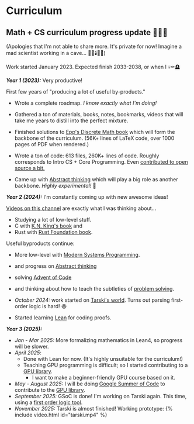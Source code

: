 # Curriculum

## Math + CS curriculum progress update 🚀🚀🚀

(Apologies that I'm not able to share more. It's private for now! Imagine a mad scientist working in a cave... 👨‍🔬🕯️🦇🌑)

Work started January 2023. Expected finish 2033-2038, or when I 💀⚰️🪦

***Year 1 (2023):*** Very productive!

First few years of "producing a lot of useful by-products."

- Wrote a complete roadmap. *I know exactly what I'm doing!*

- Gathered a ton of materials, books, notes, bookmarks, videos that will take me years to distill into the perfect mixture.

- Finished solutions to [Epp's Discrete Math book](https://github.com/spamegg1/Epp-Discrete-Math-5th-solutions/) which will form the backbone of the curriculum. (56K+ lines of LaTeX code, over 1000 pages of PDF when rendered.)

- Wrote a ton of code: 613 files, 260K+ lines of code. Roughly corresponds to Intro CS + Core Programming. Even [contributed to open source a bit.](https://github.com/scala-native/scala-native/pull/3396)

- Came up with [Abstract thinking](https://github.com/spamegg1/abstract-thinking) which will play a big role as another backbone. *Highly experimental!* 🧪

***Year 2 (2024):*** I'm constantly coming up with new awesome ideas!

[Videos on this channel](https://www.youtube.com/@benjaminkeep/videos)
are exactly what I was thinking about...

- Studying a lot of low-level stuff.
- C with [K.N. King's book](http://knking.com/books/c2/index.html) and
- Rust with [Rust Foundation book](https://doc.rust-lang.org/stable/book/).

Useful byproducts continue:

- More low-level with [Modern Systems Programming](https://github.com/spamegg1/modern-systems-scala-native).
- and progress on [Abstract thinking](https://github.com/spamegg1/abstract-thinking)
- solving [Advent of Code](https://adventofcode.com/)
- and thinking about how to teach the subtleties of
  [problem solving](https://www.youtube.com/watch?v=6DxTQiJuAoc).

- *October 2024:* work started on [Tarski's world](https://github.com/spamegg1/tarski/). Turns out parsing first-order logic is hard! 😆
- Started learning [Lean](https://lean-lang.org) for coding proofs.

***Year 3 (2025):***

- *Jan - Mar 2025:* More formalizing mathematics in Lean4, so progress will be slower.
- *April 2025*:
  - Done with Lean for now. (It's highly unsuitable for the curriculum!)
  - Teaching GPU programming is difficult; so I started contributing to a [GPU library](https://github.com/ComputeNode/cyfra/).
    - I want to make a beginner-friendly GPU course based on it.
- *May - August 2025:* I will be doing [Google Summer of Code](https://summerofcode.withgoogle.com/) to contribute to the [GPU library](https://github.com/ComputeNode/cyfra/).
- *September 2025:* GSoC is done! I'm working on Tarski again.
  This time, using a [first order logic tool](https://github.com/gapt/gapt).
- *November 2025:* Tarski is almost finished! Working prototype:
  {% include video.html id="tarski.mp4" %}
